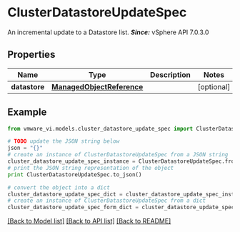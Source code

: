 # ClusterDatastoreUpdateSpec

An incremental update to a Datastore list.  ***Since:*** vSphere API 7.0.3.0 

## Properties
Name | Type | Description | Notes
------------ | ------------- | ------------- | -------------
**datastore** | [**ManagedObjectReference**](ManagedObjectReference.md) |  | [optional] 

## Example

```python
from vmware_vi.models.cluster_datastore_update_spec import ClusterDatastoreUpdateSpec

# TODO update the JSON string below
json = "{}"
# create an instance of ClusterDatastoreUpdateSpec from a JSON string
cluster_datastore_update_spec_instance = ClusterDatastoreUpdateSpec.from_json(json)
# print the JSON string representation of the object
print ClusterDatastoreUpdateSpec.to_json()

# convert the object into a dict
cluster_datastore_update_spec_dict = cluster_datastore_update_spec_instance.to_dict()
# create an instance of ClusterDatastoreUpdateSpec from a dict
cluster_datastore_update_spec_form_dict = cluster_datastore_update_spec.from_dict(cluster_datastore_update_spec_dict)
```
[[Back to Model list]](../README.md#documentation-for-models) [[Back to API list]](../README.md#documentation-for-api-endpoints) [[Back to README]](../README.md)


